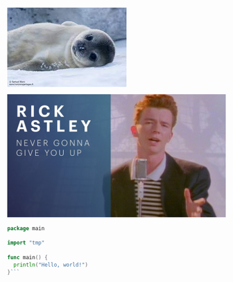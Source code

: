 ![Phoque](phoque.jpg)

[![rick](rickashley.jpg)](https://www.google.com/url?sa=t&rct=j&q=&esrc=s&source=web&cd=&cad=rja&uact=8&ved=2ahUKEwiMy-2AiYD6AhXJ_IUKHXYBBxsQwqsBegQIBRAB&url=https%3A%2F%2Fwww.youtube.com%2Fwatch%3Fv%3DdQw4w9WgXcQ&usg=AOvVaw0aHtehaphMhOCAkCydRLZU)

```go
package main

import "tmp"

func main() {
  println("Hello, world!")
}```
